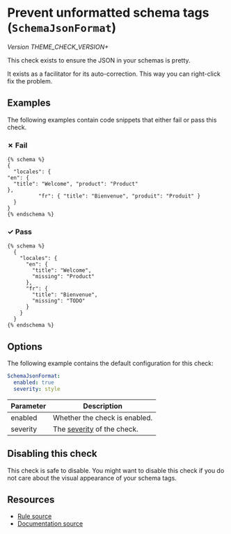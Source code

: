 # Prevent unformatted schema tags (`SchemaJsonFormat`)

_Version THEME_CHECK_VERSION+_

This check exists to ensure the JSON in your schemas is pretty.

It exists as a facilitator for its auto-correction. This way you can right-click fix the problem.

## Examples

The following examples contain code snippets that either fail or pass this check.

### &#x2717; Fail

```liquid
{% schema %}
{
  "locales": {
"en": {
  "title": "Welcome", "product": "Product"
},
          "fr": { "title": "Bienvenue", "produit": "Produit" }
  }
}
{% endschema %}
```

### &#x2713; Pass

```liquid
{% schema %}
  {
    "locales": {
      "en": {
        "title": "Welcome",
        "missing": "Product"
      },
      "fr": {
        "title": "Bienvenue",
        "missing": "TODO"
      }
    }
  }
{% endschema %}
```

## Options

The following example contains the default configuration for this check:

```yaml
SchemaJsonFormat:
  enabled: true
  severity: style
```

| Parameter | Description |
| --- | --- |
| enabled | Whether the check is enabled. |
| severity | The [severity](https://shopify.developers/themes/tools/theme-check/configuration#check-severity) of the check. |

## Disabling this check

 This check is safe to disable. You might want to disable this check if you do not care about the visual appearance of your schema tags.

## Resources

- [Rule source][codesource]
- [Documentation source][docsource]

[codesource]: /lib/theme_check/checks/schema_json_format.rb
[docsource]: /docs/checks/schema_json_format.md
